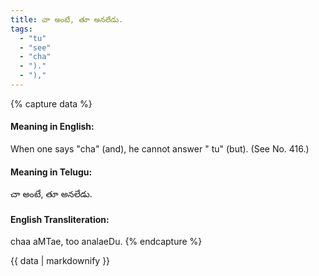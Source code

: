```yaml
---
title: చా అంటే, తూ అనలేడు.
tags:
  - "tu"
  - "see"
  - "cha"
  - ")."
  - "),"
---
```


{% capture data %}
#### Meaning in English:
When one says "cha" (and), he cannot answer " tu" (but).
(See No. 416.)

#### Meaning in Telugu:
చా అంటే, తూ అనలేడు.

#### English Transliteration:
chaa aMTae, too analaeDu.
{% endcapture %}

{{ data | markdownify }}

